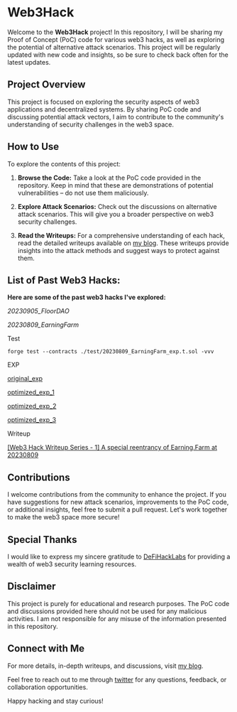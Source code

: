  # Web3Hack

Welcome to the **Web3Hack** project! In this repository, I will be sharing my Proof of Concept (PoC) code for various web3 hacks, as well as exploring the potential of alternative attack scenarios. This project will be regularly updated with new code and insights, so be sure to check back often for the latest updates.

## Project Overview

This project is focused on exploring the security aspects of web3 applications and decentralized systems. By sharing PoC code and discussing potential attack vectors, I aim to contribute to the community's understanding of security challenges in the web3 space.


## How to Use

To explore the contents of this project:

1. **Browse the Code:** Take a look at the PoC code provided in the repository. Keep in mind that these are demonstrations of potential vulnerabilities – do not use them maliciously.

2. **Explore Attack Scenarios:** Check out the discussions on alternative attack scenarios. This will give you a broader perspective on web3 security challenges.

3. **Read the Writeups:** For a comprehensive understanding of each hack, read the detailed writeups available on [my blog](https://dappopia.hashnode.dev/). These writeups provide insights into the attack methods and suggest ways to protect against them.


## List of Past Web3 Hacks:
**Here are some of the past web3 hacks I've explored:**

*20230905_FloorDAO*


*20230809_EarningFarm*

Test

```
forge test --contracts ./test/20230809_EarningFarm_exp.t.sol -vvv
```

EXP

[original_exp](https://github.com/descartes100/Web3Hack/blob/main/test/20230809_EarningFarm_exp.t.sol)

[optimized_exp_1](https://github.com/descartes100/Web3Hack/blob/main/test/20230809_EarningFarm_exp_2.t.sol)

[optimized_exp_2](https://github.com/descartes100/Web3Hack/blob/main/test/20230809_EarningFarm_exp_3.t.sol)

[optimized_exp_3](https://github.com/descartes100/Web3Hack/blob/main/test/20230809_EarningFarm_exp_4.t.sol)

Writeup

[[Web3 Hack Writeup Series - 1] A special reentrancy of Earning.Farm at 20230809](https://dappopia.hashnode.dev/web3-hack-writeup-series-1-a-special-reentrancy-of-earningfarm-at-20230809)



## Contributions

I welcome contributions from the community to enhance the project. If you have suggestions for new attack scenarios, improvements to the PoC code, or additional insights, feel free to submit a pull request. Let's work together to make the web3 space more secure!

## Special Thanks

I would like to express my sincere gratitude to [DeFiHackLabs](https://github.com/SunWeb3Sec/DeFiHackLabs) for providing a wealth of web3 security learning resources.

## Disclaimer

This project is purely for educational and research purposes. The PoC code and discussions provided here should not be used for any malicious activities. I am not responsible for any misuse of the information presented in this repository.

## Connect with Me

For more details, in-depth writeups, and discussions, visit [my blog](https://dappopia.hashnode.dev/).

Feel free to reach out to me through [twitter](https://twitter.com/snow_elven) for any questions, feedback, or collaboration opportunities.

Happy hacking and stay curious!



